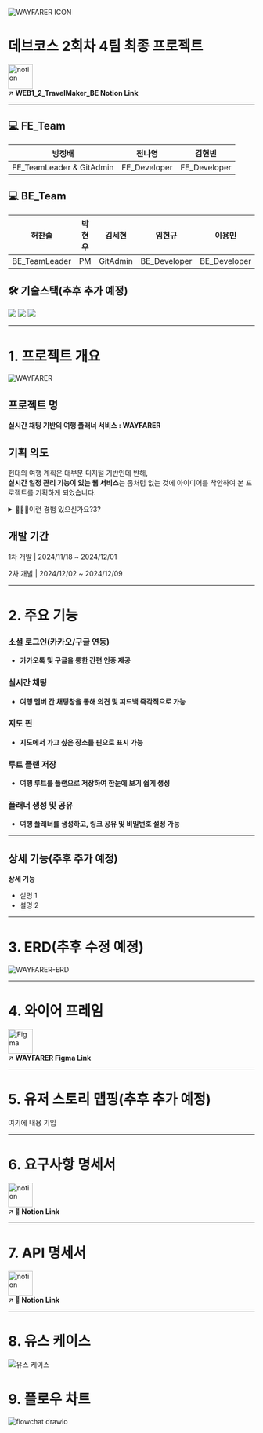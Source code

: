 ![WAYFARER ICON](https://github.com/user-attachments/assets/429813e4-7883-4ac1-bcb7-5afae5f7154a)

# 데브코스 2회차 4팀 최종 프로젝트
[<img width="50" alt="notion" src="https://github.com/user-attachments/assets/a016430b-e6b0-4594-8a80-ff84c932e64d">](https://www.notion.so/prgrms/44a38f6f064f40bbaca1bce6d7658407?pvs=4)
<br/>
↗ **WEB1_2_TravelMaker_BE Notion Link**

***

## 💻 FE_Team
|방정배|전나영|김현빈|
|:---:|:---:|:---:|
|FE_TeamLeader & GitAdmin|FE_Developer|FE_Developer|

## 💻 BE_Team
|허찬솔|박현우|김세현|임현규|이용민|
|:---:|:---:|:---:|:---:|:---:|
|BE_TeamLeader|PM|GitAdmin|BE_Developer|BE_Developer|

## 🛠 기술스택(추후 추가 예정)
<img src="https://img.shields.io/badge/react-61DAFB?style=for-the-badge&logo=react&logoColor=black"> <img src="https://img.shields.io/badge/springboot-6DB33F?style=for-the-badge&logo=springboot&logoColor=white"> <img src="https://img.shields.io/badge/mysql-4479A1?style=for-the-badge&logo=mysql&logoColor=white"> 

***

# 1. 프로젝트 개요
![WAYFARER](https://github.com/user-attachments/assets/3ac2fa4e-8c8b-4c4c-9b3d-506e205b5720)

## 프로젝트 명

**실시간 채팅 기반의 여행 플래너 서비스 : WAYFARER**

## 기획 의도

현대의 여행 계획은 대부분 디지털 기반인데 반해,<br/>
**실시간 일정 관리 기능이 있는 웹 서비스**는 좀처럼 없는 것에 아이디어를 착안하여 본 프로젝트를 기획하게 되었습니다.

<details>
<summary>🙋🏻‍♂️이런 경험 있으신가요?3?</summary>

친구들 혹은 동료들과 여행 계획을 짜 보신 적이 있으신가요?🤗<br/>
카카오톡, 디스코드, 노션 등 다양한 메신저 프로그램을 사용할 것 입니다.<br/>
하지만, 여행 계획에는 지도 어플의 사용이 필연적이죠.<br/>
그렇기에 연락은 앞서 말한 메신저 프로그램으로 하되,<br/>
장소는 구글이나 네이버 지도에서 하나하나 링크를 공유하는 것이 흔한 방식입니다.<br/>
그러다보면,,,계획을 의논하는 데에 시간이 걸릴 수 밖에 없죠.<br/>
삽시간에 각자 가고싶고, 먹고싶고, 하고싶은 것들은 메신저에 쌓일 것이고,<br/>
그것들을 일정과 이동거리에 맞게 최적화 루트로 만드는 데에는 추가로 노력이 들어가기 때문입니다.💦<br/>
토론은 다 같이 할진 몰라도, 보통 최적화 루트를 짜는 사람은 정해져 있습니다.<br/>
다들 실시간으로 연락을 안 할 때에 해당 멤버는 그 작업을 수행하죠.👨🏻‍💻<br/><br/>

자, 시간과 노력을 들여 루트를 2박3일의 루트를 완성했습니다💪🏻<br/>
그렇게 길지 않은 여행 기간이기에 정말 가고싶다고 말한 곳만 넣고,<br/>
이동거리까지 생각하여 본인이 생각하기에 최적의 루트를 만들었죠.<br/>
근데??💢 멤버들의 생각은 달랐고,<br/>
"여기를 먼저 가자", "이 날 저녁은 이걸 먹자",🗯<br/>
"그냥 저녁은 숙소에서 다같이 먹는게 낫지않아? 그럴려면 마트를 들리자"🗯 등<br/>
생각지도 못한 의견들을 마주하게 됩니다.🤦🏻‍♂️<br/>
이렇듯 최적화 루트는 한명이 세우기에 다른 멤버에 의해서 쉽게 수정되기 마련이죠.<br/>
그렇다면 또 같은 작업을 반복해야 합니다.<br/>
평화롭게 다시 이야기가 진행된다면 다행이지만,<br/>
조금이라도 날카롭게 말했다가는 힘들게 계획을 짠 멤버의 의욕은 꺾일 것이고😱<br/>
더 나아가 갈등이 생기기 마련이죠.🤜🏻🤛🏻<br/><br/>

저희는 이러한 문제점을 미연에 방지하고자 "실시간"에 집중하였습니다.<br/>
실시간으로 채팅하며, 실시간으로 장소를 검색하고, 실시간으로 루트를 짜는 과정을 통해<br/>
갈등을 줄이고 협력을 극대화하는 여행 플래너 서비스를 개발하고자 합니다.⛑<br/>
이를 통해 멤버들이 효율적이고 협력적으로 여행 계획을 세우며,<br/>
서로의 의견을 실시간으로 반영해가는 즐거운 여행 준비 과정을 경험할 수 있을 것이라 생각합니다.✨
</div>
</details>

## 개발 기간

1차 개발 | 2024/11/18 ~ 2024/12/01

2차 개발 | 2024/12/02 ~ 2024/12/09

***

# 2. 주요 기능

### 소셜 로그인(카카오/구글 연동)

- **카카오톡 및 구글을 통한 간편 인증 제공**

### 실시간 채팅

- **여행 멤버 간 채팅창을 통해 의견 및 피드백 즉각적으로 가능**

### 지도 핀

- **지도에서 가고 싶은 장소를 핀으로 표시 가능**

### 루트 플랜 저장

- **여행 루트를 플랜으로 저장하여 한눈에 보기 쉽게 생성**

### 플래너 생성 및 공유

- **여행 플래너를 생성하고, 링크 공유 및 비밀번호 설정 가능**
  
***

## 상세 기능(추후 추가 예정)

**상세 기능**

- 설명 1
- 설명 2

***

# 3. ERD(추후 수정 예정)

![WAYFARER-ERD](https://github.com/user-attachments/assets/529cca48-b551-464e-b90a-0b363722e20e)

***

# 4. 와이어 프레임

[<img src="https://github.com/user-attachments/assets/6f97e325-8b99-4a58-9add-92f209013ae6" alt="Figma" width="50">
]([https://www.notion.so/prgrms/Team04-Travel-Maker-705f50eddc27424fbfd36842a8df1a84?pvs=4])
<br/>
↗ **WAYFARER Figma Link**

***

# 5. 유저 스토리 맵핑(추후 추가 예정)

여기에 내용 기입

***

# 6. 요구사항 명세서

[<img width="50" alt="notion" src="https://github.com/user-attachments/assets/a016430b-e6b0-4594-8a80-ff84c932e64d">](https://www.notion.so/prgrms/1-1-1423e47046bf815fba11d7af88c7ce31?pvs=4)
<br/>
↗ **📜 Notion Link**

***

# 7. API 명세서

[<img width="50" alt="notion" src="https://github.com/user-attachments/assets/a016430b-e6b0-4594-8a80-ff84c932e64d">](https://www.notion.so/prgrms/API-1423e47046bf814f9fbcf3a345bf1770?pvs=4)
<br/>
↗ **📑 Notion Link**

***

# 8. 유스 케이스

![유스 케이스](https://github.com/user-attachments/assets/200f4d5e-e8e0-4118-b51a-ef8f2dcf11d0)

# 9. 플로우 차트

![flowchat drawio](https://github.com/user-attachments/assets/c528fe75-dca0-41fe-b0af-46d4fd0c9933)
